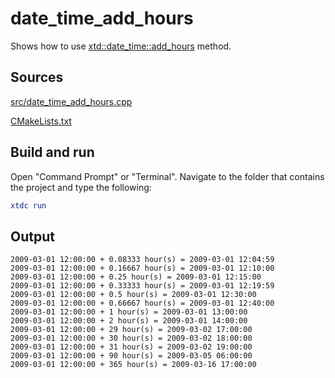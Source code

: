 # date_time_add_hours

Shows how to use [xtd::date_time::add_hours](https://gammasoft71.github.io/xtd/reference_guides/latest/classxtd_1_1date__time.html#a154440d7ac0ca311e6e861481f89bbd5) method.

## Sources

[src/date_time_add_hours.cpp](src/date_time_add_hours.cpp)

[CMakeLists.txt](CMakeLists.txt)

## Build and run

Open "Command Prompt" or "Terminal". Navigate to the folder that contains the project and type the following:

```cmake
xtdc run
```

## Output

```
2009-03-01 12:00:00 + 0.08333 hour(s) = 2009-03-01 12:04:59
2009-03-01 12:00:00 + 0.16667 hour(s) = 2009-03-01 12:10:00
2009-03-01 12:00:00 + 0.25 hour(s) = 2009-03-01 12:15:00
2009-03-01 12:00:00 + 0.33333 hour(s) = 2009-03-01 12:19:59
2009-03-01 12:00:00 + 0.5 hour(s) = 2009-03-01 12:30:00
2009-03-01 12:00:00 + 0.66667 hour(s) = 2009-03-01 12:40:00
2009-03-01 12:00:00 + 1 hour(s) = 2009-03-01 13:00:00
2009-03-01 12:00:00 + 2 hour(s) = 2009-03-01 14:00:00
2009-03-01 12:00:00 + 29 hour(s) = 2009-03-02 17:00:00
2009-03-01 12:00:00 + 30 hour(s) = 2009-03-02 18:00:00
2009-03-01 12:00:00 + 31 hour(s) = 2009-03-02 19:00:00
2009-03-01 12:00:00 + 90 hour(s) = 2009-03-05 06:00:00
2009-03-01 12:00:00 + 365 hour(s) = 2009-03-16 17:00:00
```
